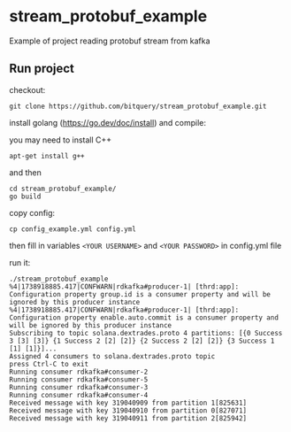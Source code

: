 # stream_protobuf_example
Example of project reading protobuf stream from kafka

## Run project

checkout:

```
git clone https://github.com/bitquery/stream_protobuf_example.git
```

install golang (https://go.dev/doc/install) and compile:

you may need to install C++

```
apt-get install g++
```

and then 

```
cd stream_protobuf_example/
go build
```



copy config:

```
cp config_example.yml config.yml
```

then fill in variables ```<YOUR USERNAME>``` and ```<YOUR PASSWORD>``` in config.yml file

run it:

```
./stream_protobuf_example 
%4|1738918885.417|CONFWARN|rdkafka#producer-1| [thrd:app]: Configuration property group.id is a consumer property and will be ignored by this producer instance
%4|1738918885.417|CONFWARN|rdkafka#producer-1| [thrd:app]: Configuration property enable.auto.commit is a consumer property and will be ignored by this producer instance
Subscribing to topic solana.dextrades.proto 4 partitions: [{0 Success 3 [3] [3]} {1 Success 2 [2] [2]} {2 Success 2 [2] [2]} {3 Success 1 [1] [1]}]...
Assigned 4 consumers to solana.dextrades.proto topic
press Ctrl-C to exit
Running consumer rdkafka#consumer-2
Running consumer rdkafka#consumer-5
Running consumer rdkafka#consumer-3
Running consumer rdkafka#consumer-4
Received message with key 319040909 from partition 1[825631]
Received message with key 319040910 from partition 0[827071]
Received message with key 319040911 from partition 2[825942]

```